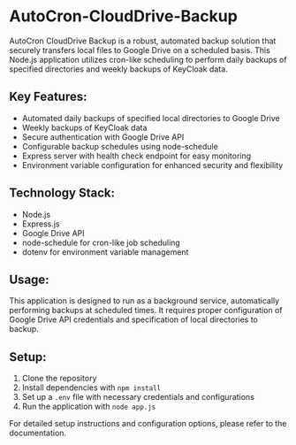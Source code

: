 # AutoCron-CloudDrive-Backup

AutoCron CloudDrive Backup is a robust, automated backup solution that securely transfers local files to Google Drive on a scheduled basis. This Node.js application utilizes cron-like scheduling to perform daily backups of specified directories and weekly backups of KeyCloak data.

## Key Features:

- Automated daily backups of specified local directories to Google Drive
- Weekly backups of KeyCloak data
- Secure authentication with Google Drive API
- Configurable backup schedules using node-schedule
- Express server with health check endpoint for easy monitoring
- Environment variable configuration for enhanced security and flexibility

## Technology Stack:

- Node.js
- Express.js
- Google Drive API
- node-schedule for cron-like job scheduling
- dotenv for environment variable management

## Usage:

This application is designed to run as a background service, automatically performing backups at scheduled times. It requires proper configuration of Google Drive API credentials and specification of local directories to backup.

## Setup:

1. Clone the repository
2. Install dependencies with `npm install`
3. Set up a `.env` file with necessary credentials and configurations
4. Run the application with `node app.js`

For detailed setup instructions and configuration options, please refer to the documentation.

